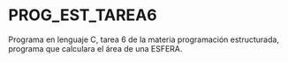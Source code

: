 # PROG_EST_TAREA6
Programa en lenguaje C, tarea 6 de la materia programación estructurada, programa que calculara el área de una ESFERA.
